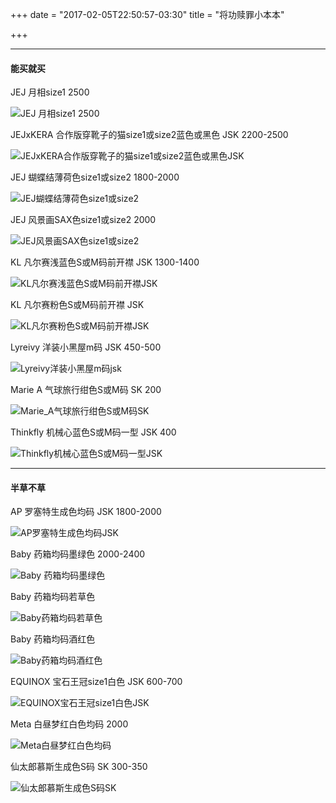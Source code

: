+++
date = "2017-02-05T22:50:57-03:30"
title = "将功赎罪小本本"

+++

----
#### 能买就买

JEJ 月相size1 2500

![JEJ 月相size1 2500](/img/lolita/dying_for/jej_moon_phase.jpg)

JEJxKERA 合作版穿靴子的猫size1或size2蓝色或黑色 JSK 2200-2500

![JEJxKERA合作版穿靴子的猫size1或size2蓝色或黑色JSK](/img/lolita/dying_for/JEJxKERA_cat.jpg)

JEJ 蝴蝶结薄荷色size1或size2 1800-2000

![JEJ蝴蝶结薄荷色size1或size2](/img/lolita/dying_for/JEJ_butterfly.jpg)

JEJ 风景画SAX色size1或size2 2000

![JEJ风景画SAX色size1或size2](/img/lolita/dying_for/JEJ_landscape.JPG)

KL 凡尔赛浅蓝色S或M码前开襟 JSK 1300-1400

![KL凡尔赛浅蓝色S或M码前开襟JSK](/img/lolita/dying_for/KL_versailles_blue.jpg)

KL 凡尔赛粉色S或M码前开襟 JSK

![KL凡尔赛粉色S或M码前开襟JSK](/img/lolita/dying_for/KL_versailles_pink.JPG)

Lyreivy 洋装小黑屋m码 JSK 450-500

![Lyreivy洋装小黑屋m码jsk](/img/lolita/dying_for/Lyreivy_black_house.jpg)

Marie A 气球旅行绀色S或M码 SK 200

![Marie_A气球旅行绀色S或M码SK](/img/lolita/dying_for/Marie_A_balloon.jpg)

Thinkfly 机械心蓝色S或M码一型 JSK 400

![Thinkfly机械心蓝色S或M码一型JSK](/img/lolita/dying_for/Thinkfly_machine_heart.JPG)

----
#### 半草不草

<!--
AP Chess Emblem 红白色SP版均码高腰 JSK 2000

![AP Chess Emblem 红白色SP版均码高腰 JSK](/img/lolita/wishing/AP_Chess_Emblem.jpg)
-->

AP 罗塞特生成色均码 JSK 1800-2000

![AP罗塞特生成色均码JSK](/img/lolita/wishing/AP_rosette.jpg)

<!--
Baby 天使祝福酒红色均码 1600-2000

![Baby天使祝福酒红色均码](/img/lolita/wishing/Baby_angel.JPG)
-->

Baby 药箱均码墨绿色 2000-2400

![Baby 药箱均码墨绿色](/img/lolita/wishing/Baby_first_aid_green.jpg)

<!--
Baby 药箱均码粉色

![Baby药箱均码粉色](/img/lolita/wishing/Baby_first_aid_pink.jpg)
-->

Baby 药箱均码若草色

![Baby药箱均码若草色](/img/lolita/wishing/Baby_first_aid_grass.jpg)

Baby 药箱均码酒红色

![Baby药箱均码酒红色](/img/lolita/wishing/Baby_first_aid_red.jpg)

EQUINOX 宝石王冠size1白色 JSK 600-700

![EQUINOX宝石王冠size1白色JSK](/img/lolita/wishing/EQUINOX_crown.jpg)

<!--
~~Le Miroir Unlimited Sea World 生成色S~M码翻领 JSK~~

![Le_Miroir_Unlimited_Sea_World生成色S~M码翻领JSK](/img/lolita/wishing/Le_Miroir_Unlimited_Sea_World.jpg)
-->

Meta 白昼梦红白色均码 2000

![Meta白昼梦红白色均码](/img/lolita/wishing/Meta_daydream.jpg)

<!--
~~Nightmare 情人节款贵腐酒size2粉色 JSK~~

![Nightmare情人节款贵腐酒size2粉色JSK](/img/lolita/wishing/Nightmare_valentine.JPG)
-->

仙太郎慕斯生成色S码 SK 300-350

![仙太郎慕斯生成色S码SK](/img/lolita/wishing/sentaro_muse.jpg)
